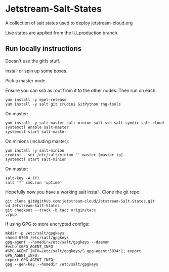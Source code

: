 # Jetstream-Salt-States

A collection of salt states used to deploy jetstream-cloud.org

Live states are applied from the IU_production branch.


## Run locally instructions

Doesn't use the gitfs stuff.

Install or spin up some boxes.

Pick a master node.

Ensure you can ssh as root from it to the other nodes. Then run on each:

    yum install -y epel-release
    yum install -y salt git crudini GitPython rng-tools

On master:

    yum install -y salt-master salt-minion salt-ssh salt-syndic salt-cloud
    systemctl enable salt-master
    systemctl start salt-master

On minions (including master):

    yum install -y salt-minion
    crudini --set /etc/salt/minion '' master [master_ip]
    systemctl start salt-minion

On master:

    salt-key -A (Y)
    salt '*' cmd.run 'uptime'

Hopefully now you have a working salt install. Clone the git repo:

    git clone git@github.com:jetstream-cloud/Jetstream-Salt-States.git
    cd Jetstream-Salt-States
    git checkout --track -b tacc origin/tacc
    ./pub

If using GPG to store encrypted configs:

    mkdir -p /etc/salt/gpgkeys
    chmod 0700 /etc/salt/gpgkeys
    gpg-agent --homedir=/etc/salt/gpgkeys --daemon
    #echo $GPG_AGENT_INFO
    #GPG_AGENT_INFO=/etc/salt/gpgkeys/S.gpg-agent:5834:1; export GPG_AGENT_INFO;
    export GPG_AGENT_INFO;
    gpg --gen-key --homedir /etc/salt/gpgkeys



